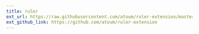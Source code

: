 ```yaml
---
title: ruler
ext_url: https://raw.githubusercontent.com/atoum/ruler-extension/master/README.md
ext_github_link: https://github.com/atoum/ruler-extension
---
```


